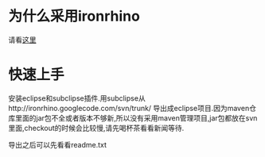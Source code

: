 # 为什么采用ironrhino #
请看[这里](why_zh.md)

# 快速上手 #
安装eclipse和subclipse插件.用subclipse从http://ironrhino.googlecode.com/svn/trunk/ 导出成eclipse项目.因为maven仓库里面的jar包不全或者版本不够新,所以没有采用maven管理项目,jar包都放在svn里面,checkout的时候会比较慢,请先喝杯茶看看新闻等待.

导出之后可以先看看readme.txt